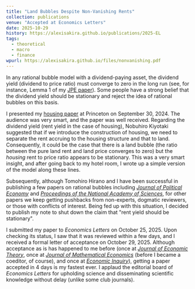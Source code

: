 ```yaml
---
title: "Land Bubbles Despite Non-Vanishing Rents"
collection: publications
venue: "Accepted at Economics Letters"
date: 2025-10-29
history: https://alexisakira.github.io/publications/2025-EL
tags:
  - theoretical
  - macro
  - finance
wpurl: https://alexisakira.github.io/files/nonvanishing.pdf
---
```


In any rational bubble model with a dividend-paying asset, the dividend yield (dividend to price ratio) must converge to zero in the long run (see, for instance, Lemma 1 of my [JPE paper](https://doi.org/10.1086/732528)). Some people have a strong belief that the dividend yield should be stationary and reject the idea of rational bubbles on this basis.

I presented my [housing paper](https://arxiv.org/abs/2303.11365) at Princeton on September 30, 2024. The audience was very smart, and the paper was well received. Regarding the dividend yield (rent yield in the case of housing), Nobuhiro Kiyotaki suggested that if we introduce the construction of housing, we need to separate the rent accruing to the housing structure and that to land. Consequently, it could be the case that there is a land bubble (the ratio between the pure land rent and land price converges to zero) but the *housing* rent to price ratio appears to be stationary. This was a very smart insight, and after going back to my hotel room, I wrote up a simple version of the model along these lines.

Subsequently, although Tomohiro Hirano and I have been successful in publishing a few papers on rational bubbles including *[Journal of Political Economy](https://doi.org/10.1086/732528)* and *[Proceedings of the National Academy of Sciences](https://doi.org/10.1073/pnas.2423295122)*, for other papers we keep getting pushbacks from non-experts, dogmatic reviewers, or those with conflicts of interest. Being fed up with this situation, I decided to publish my note to shut down the claim that "rent yield should be stationary".

I submitted my paper to *Economics Letters* on October 25, 2025. Upon checking its status, I saw that it was reviewed within a few days, and I received a formal letter of acceptance on October 29, 2025. Although acceptance as is has happened to me before (once at *[Journal of Economic Theory](https://doi.org/10.1016/j.jet.2019.04.001)*, once at *[Journal of Mathematical Economics](https://doi.org/10.1016/j.jmateco.2020.102460)* (before I became a coeditor, of course), and once at *[Economic Inquiry](https://doi.org/10.1111/ecin.70007)*), getting a paper accepted in 4 days is my fastest ever. I applaud the editorial board of *Economics Letters* for upholding science and disseminating scientific knowledge without delay (unlike some club journals).